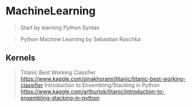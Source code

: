 # MachineLearning

> Start by learning Python Syntax

> Python Machine Learning by Sebastian Raschka

## Kernels 
> Titanic Best Working Classfier https://www.kaggle.com/sinakhorami/titanic/titanic-best-working-classifier
> Introduction to Ensembling/Stacking in Python https://www.kaggle.com/arthurtok/titanic/introduction-to-ensembling-stacking-in-python
